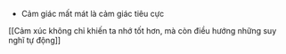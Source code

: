 - Cảm giác mất mát là cảm giác tiêu cực

[[Cảm xúc không chỉ khiến ta nhớ tốt hơn, mà còn điều hướng những suy nghĩ tự động]]